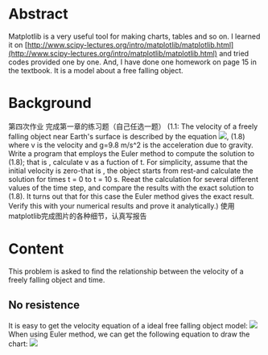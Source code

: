 # Abstract
 Matplotlib is a very useful tool for making charts, tables and so on. I learned it on [http://www.scipy-lectures.org/intro/matplotlib/matplotlib.html](http://www.scipy-lectures.org/intro/matplotlib/matplotlib.html) and tried codes provided one by one. And, I have done one homework on page 15 in the textbook. It is a model about a free falling object.
# Background
第四次作业
完成第一章的练习题（自己任选一题）
(1.1: The velocity of a freely falling object near Earth's surface is described by the equation ![](http://latex.codecogs.com/gif.latex?\\frac{\dv}{dt}),  (1.8) where v is the velocity and g=9.8 m/s^2 is the acceleration due to gravity. Write a program that employs the Euler method to compute the solution to (1.8); that is , calculate v as a fuction of t. For simplicity, assume that the initial velocity is zero-that is , the object starts from rest-and calculate the solution for times t = 0 to t = 10 s. Reeat the calculation for several different values of the time step, and compare the results with the exact solution to (1.8). It turns out that for this case the Euler method gives the exact result. Verify this with your numerical results and prove it analytically.)
      使用matplotlib完成图片的各种细节，认真写报告
# Content
This problem is asked to find the relationship between the velocity of a freely falling object and time. 
## No resistence
It is easy to get the velocity equation of a ideal free falling object model:
![](http://latex.codecogs.com/gif.latex?\v=v_0-gt)
When using Euler method, we can get the following equation to draw the chart:
![](http://latex.codecogs.com/gif.latex?\v(t+Delta)=v(t)-gdt)
